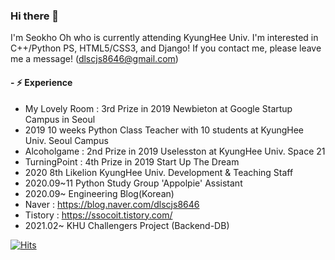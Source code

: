 ### Hi there 👋

<!--
**alittlekitten/alittlekitten** is a ✨ _special_ ✨ repository because its `README.md` (this file) appears on your GitHub profile.

Here are some ideas to get you started:

- 🔭 I’m currently working on ...
- 🌱 I’m currently learning ...
- 👯 I’m looking to collaborate on ...
- 🤔 I’m looking for help with ...
- 💬 Ask me about ...
- 📫 How to reach me: ...
- 😄 Pronouns: ...
- ⚡ Fun fact: ...
-->

I'm Seokho Oh who is currently attending KyungHee Univ.
I'm interested in C++/Python PS, HTML5/CSS3, and Django!
If you contact me, please leave me a message! (dlscjs8646@gmail.com)

#### - ⚡ Experience
- My Lovely Room : 3rd Prize in 2019 Newbieton at Google Startup Campus in Seoul
- 2019 10 weeks Python Class Teacher with 10 students at KyungHee Univ. Seoul Campus
- Alcoholgame : 2nd Prize in 2019 Uselesston at KyungHee Univ. Space 21
- TurningPoint : 4th Prize in 2019 Start Up The Dream
- 2020 8th Likelion KyungHee Univ. Development & Teaching Staff
- 2020.09~11 Python Study Group 'Appolpie' Assistant
- 2020.09~ Engineering Blog(Korean)
- Naver : https://blog.naver.com/dlscjs8646
- Tistory : https://ssocoit.tistory.com/
- 2021.02~ KHU Challengers Project (Backend-DB)

[![Hits](https://hits.seeyoufarm.com/api/count/incr/badge.svg?url=https%3A%2F%2Fgithub.com%2Falittlekitten&count_bg=%2353A27B&title_bg=%23555555&icon=&icon_color=%23E7E7E7&title=Hits&edge_flat=false)](https://hits.seeyoufarm.com)

